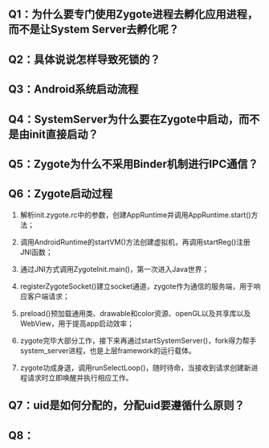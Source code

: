 ## Q1：为什么要专门使用Zygote进程去孵化应用进程，而不是让System Server去孵化呢？

## Q2：具体说说怎样导致死锁的？

## Q3：Android系统启动流程

## Q4：SystemServer为什么要在Zygote中启动，而不是由init直接启动？

## Q5：Zygote为什么不采用Binder机制进行IPC通信？

## Q6：Zygote启动过程

1. 解析init.zygote.rc中的参数，创建AppRuntime并调用AppRuntime.start()方法；
   
2. 调用AndroidRuntime的startVM()方法创建虚拟机，再调用startReg()注册JNI函数；

3. 通过JNI方式调用ZygoteInit.main()，第一次进入Java世界；

4. registerZygoteSocket()建立socket通道，zygote作为通信的服务端，用于响应客户端请求；

5. preload()预加载通用类、drawable和color资源、openGL以及共享库以及WebView，用于提高app启动效率；

6. zygote完毕大部分工作，接下来再通过startSystemServer()，fork得力帮手system_server进程，也是上层framework的运行载体。

7. zygote功成身退，调用runSelectLoop()，随时待命，当接收到请求创建新进程请求时立即唤醒并执行相应工作。

## Q7：uid是如何分配的，分配uid要遵循什么原则？

## Q8：
